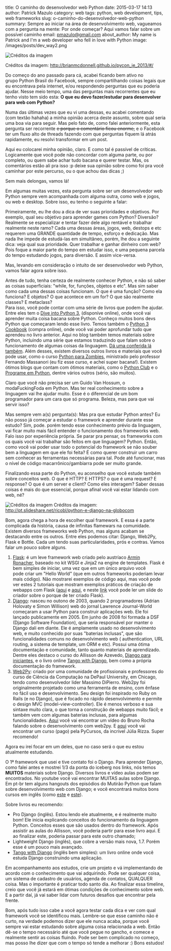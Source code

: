 title: O caminho do desenvolvedor web Python
date: 2015-03-17 14:13
author: Patrick Mazulo
category: web
tags: python, web development, tips, web frameworks
slug: o-caminho-do-desenvolvedor-web-python
summary: Sempre ao iniciar na área de desenvolvimento web, vagueamos com a pergunta na mente: Por onde começar? Aqui vamos falar sobre um possível caminho
email: pmazulo@gmail.com
about_author: My name is Patrick and I'm a web developer who fell in love with Python
image: /images/posts/dev_way2.png

![Créditos da imagem]({filename}/images/posts/dev_way2.png)

Créditos da imagem: <http://brianmcdonnell.github.io/pycon_ie_2013/#/>

Do começo do ano passado para cá, acabei ficando bem ativo no
grupo Python Brasil do Facebook, sempre compartilhando coisas legais que
eu encontrava pela internet, e/ou respondendo perguntas que eu poderia
ajudar. Nesse meio tempo, uma das perguntas mais recorrentes que eu
tenho visto tem sido esta: **O que eu devo fazer/estudar para
desenvolver para web com Python?**

Numa das últimas vezes que eu vi uma dessas, eu acabei comentando (com
textão hahaha) a minha opinião acerca deste assunto, sobre qual seria
uma boa via para seguir. Mas pelo fato de, como falei anteriormente,
esta pergunta ser recorrente ~~e porque o comentário ficou enorme,~~ e o
Facebook ter um fluxo alto de threads fazendo com que perguntas fiquem
lá atrás rapidamente, eu resolvi transformar em um post.

Aqui eu colocarei minha opinião, claro. E como tal é passível de
críticas. Logicamente que você pode não concordar com alguma parte, ou
por completo, ou quem sabe achar tudo bacana e querer testar. Mas, os
comentários estão ali pra isso :p deixe sua opinião sobre como foi pra
você caminhar por este percurso, ou o que achou das dicas ;)

Sem mais delongas, vamos lá!

Em algumas muitas vezes, esta pergunta sobre ser um desenvolvedor web
Python sempre vem acompanhada com alguma outra, como web e jogos, ou web
e desktop. Sobre isso, eu tenho o seguinte a falar:

Primeiramente, eu lhe dou a dica de ver suas prioridades e objetivos.
Por exemplo, qual seu objetivo para aprender games com Python? Diversão?
Realmente se especializar e tentar fazer dele algo rentável e trabalhar
realmente neste ramo? Cada uma dessas áreas, jogos, web, destops e etc
requerem uma GRANDE quantidade de tempo, esforço e dedicação. Mas nada
lhe impede de estudá-las em simultâneo, porém, lhe dou a seguinte dica:
veja qual sua prioridade. Quer trabalhar e ganhar dinheiro com web? Pois
foque a maior parte do tempo em estudar isso, e uma pequena parcela do
tempo estudando jogos, para diversão. E assim vice-versa.

Mas, levando em consideração o intuito de ser desenvolvedor web Python,
vamos falar agora sobre isso.

Antes de tudo, tenha certeza de realmente conhecer Python, e não só
saber as coisas superficiais: "while, for, funções, objetos e etc". Mas
sim saber como cada uma dessas coisas funcionam. O que é uma função?
Como ela funciona? E objetos? O que acontece em um for? O que são
realmente classes? E metaclass?  
Para isso, você pode contar com uma série de livros que podem lhe
ajudar. Entre eles tem o [Dive into Python
3](http://www.diveintopython3.net/), (disponíve online), onde você vai
aprender muita coisa bacana sobre Python. Conheço muitos bons devs
Python que começaram lendo esse livro. Temos também o [Python 3
Cookbook](http://shop.oreilly.com/product/0636920027072.do) (compra
online), onde você vai poder aprofundar tudo que aprendeu no livro
anterior. Aqui no blog também temos materiais sobre Python, incluindo
uma série que estamos traduzindo que falam sobre o funcionamento de
algumas coisas da linguagem. [Dá uma conferida lá
também](http://indacode.com/pythonista-intermediario/). Além desses,
existem diversos outros livros e materiais que você pode usar, como o
curso [Python para Zombies](http://pycursos.com/python-para-zumbis/),
ministrado pelo professor Fernando Massanori (eu fiz esse curso, e achei
super bacana!). Existem ótimos blogs que contam com ótimos materiais,
como o [Python Club](http://pythonclub.com.br/) e o [Programe em
Python](http://programeempython.blog.br/), dentre vários outros (sério,
são muitos).

Claro que você não precisa ser um Guido Van Hossum, o modaFuckingFoda em
Python. Mas ter real conhecimento sobre a linguagem vai lhe ajudar
muito. Esse é o diferencial de um bom programador para um cara que só
programa. Beleza, mas para que vai servir isso?

Mas sempre vem a(s) pergunta(s): Mas pra que estudar Python antes? Eu
não posso já começar a estudar o framework e aprender durante esse
estudo? Sim, pode. porém tendo esse conhecimento prévio da linguagem,
vai ficar muito mais fácil entender o funcionamento dos frameworks web.
Falo isso por experiência própria. Se parar pra pensar, os frameworks
com os quais você vai trabalhar são feitos em que linguagem? Python.
Então, como você vai poder usar todo o potencial do framework se não
souber bem a linguagem em que ele foi feita? É como querer construir um
carro sem conhecer as ferramentas necessárias para tal. Pode até
funcionar, mas o nível de código macarrônico/gambiarra pode ser muito
grande.

Finalizando essa parte do Python, eu aconselho que você estude também
sobre conceitos web. O que é HTTP? E HTTPS? o que é uma request? E
response? O que é um server e client? Como eles interagem? Saber dessas
coisas é mais do que essencial, porque afinal você vai estar lidando com
web, né?

![Créditos da imagem]({filename}/images/dev_way3.jpg)
Créditos da imagem: http://pt.slideshare.net/ricobl/python-e-django-na-globocom

Bom, agora chega a hora de escolher qual framework. E essa é a parte
complicada da história, causa de infinitas flamewars na comunidade.
Existem diversos frameworks web Python, mas alguns acabam se destacando
entre os outros. Entre eles podemos citar: Django, Web2Py, Flask e
Bottle. Cada um tendo suas particularidades, prós e contras. Vamos falar
um pouco sobre alguns.

1.  [Flask](http://flask.pocoo.org/docs/0.10/): é um leve framework web
    criado pelo austríaco [Armin
    Ronacher](https://github.com/mitsuhiko "Perfil GitHub"), baseado no
    kit WSGI e Jinja2 na engine de templates. Flask é bem simples de
    iniciar, uma vez que em um único arquivo você pode criar um "Hello
    World" (que em outros frameworks poderiam levar mais código). Não
    mostrarei exemplos de código aqui, mas você pode ver estes 2
    tutoriais que mostram exemplos práticos de criação de webapps com
    Flask
    ([aqui](https://stormpath.com/blog/build-a-flask-app-in-30-minutes/)
    e
    [aqui](https://realpython.com/blog/python/python-web-applications-with-flask-part-i/),
    e neste [link](http://mitsuhiko.pocoo.org/flask-pycon-2011.pdf) você
    pode ler um slide do criador sobre o porque de ter criado Flask).
2.  [Django](https://docs.djangoproject.com): nasceu no outono de 2003,
    quando 2 programadores (Adrian Holovaty e Simon Willison) web do
    jornal Lawrence Journal-World começaram a usar Python para construir
    aplicações web. Ele foi lançado publicamente em 2005. Em junho de
    2008 foi formada a DSF (Django Software Foundation), que seria
    responsável por manter o Django dali em diante. Ele é amplamente
    usado no desenvolvimento web, e muito conhecido por suas "baterias
    inclusas", que são funcionalidades comuns no desenvolvimento web (
    authentication, URL routing, a sistema de template, um ORM e etc).
    Possui uma ótima documentação e comunidade, tanto quanto materiais
    de aprendizado. Dentre eles destaco o curso do Allisson de Azevedo,
    [Django para iniciantes](https://www.youtube.com/playlist?list=PLfkVgm8720kzm6fmTekjtKyFcppyD4Ubd),
    e o livro online [Tango with Django](www.tangowithdjango.com/book17/), bem como a própria
    documentação do framework.
3.  [Web2Py](http://www.web2py.com/init/default/documentation): criado
    por uma comunidade de profissionais e professores do curso de
    Ciência da Computação na DePaul University, em Chicago, tendo como
    desenvolvedor lider Massimo DiPierro. Web2py foi originalmente
    projetado como uma ferramenta de ensino, com ênfase no fácil uso
    e desenvolvimento. Seu design foi inspirado no Ruby on Rails (e no
    Django), que é focado no rápido desenvolvimento e permite o design
    MVC (model-view-controller). Ele é menos verboso e sua sintaxe muito
    clara, o que torna a construção de webapps muito fácil; e também vem
    com algumas baterias inclusas, para algumas funcionalidades.
    [Aqui](https://www.youtube.com/watch?v=6h73Tkco4pY) você vai
    encontrar um vídeo do Bruno Rocha falando sobre o desenvolvimento
    com web2py. E
    [aqui](http://pycursos.com/desenvolvimento-agil-para-web-com-web2py/)
    você vai encontrar um curso (pago) pela PyCursos, da incrível
    Júlia Rizza. Super recomendo!

Agora eu irei focar em um deles, que no caso será o que eu estou
atualmente estudando.

O 1ª framework que usei e tive contato foi o Django. Para aprender
Django, como falei antes e mostrei 1/3 da ponta do iceberg nos links,
nós temos **MUITOS** materiais sobre Django. Diversos livros e vídeo
aulas podem ser encontrados. No youtube você vai encontrar MUITAS aulas
sobre Django. Em pt-br tem alguns hangouts dos episódios do Mutirão
Python que falam sobre desenvolvimento web com Django; e você encontrará
muitos bons cursos em inglês (como
[este](https://www.youtube.com/playlist?list=PLEsfXFp6DpzT5veidCTZ1mQriBX0Mu2LF) e
[este](https://www.youtube.com/playlist?list=PLEsfXFp6DpzRgedo9IzmcpXYoSeDg29Tx)).

Sobre livros eu recomendo:

-   Pro Django (inglês). Estou lendo ele atualmente, e é realmente muito
    bom! Ele inicia explicando conceitos do funcionamento da
    linguagem Python. Conceitos esses que são usados dentro
    do framework. Após assistir as aulas do Allisson, você poderia
    partir para esse livro aqui. E ao finalizar este, poderia passar
    para este outro chamado;
-   Lightweight Django (inglês), que cobre a versão mais nova, 1.7.
    Porém esse é um pouco mais avançado.
-   [Tango with Django](www.tangowithdjango.com/book17/) (inglês bem
    simples): um livro online onde você estuda Django construindo
    uma aplicação.

Em acompanhamento aos estudos, crie um projeto e vá implementando de
acordo com o conhecimento que vai adquirindo. Pode ser qualquer coisa,
um sistema de cadastro de usuários, agenda de contatos, QUALQUER coisa.
Mas o importante é praticar todo santo dia. Ao finalizar essa timeline,
creio que você já estará em ótimas condições de conhecimento sobre web.
E a partir daí, já vai saber lidar com futuros desafios que encontrar
pela frente.

Bom, após tudo isso cabe a você agora testar cada dica e ver com qual
framework você se identificou mais. Lembre-se que esse caminho não é
curto, na verdade podemos dizer que ele nunca acaba, porque você sempre
vai estar estudando sobre alguma coisa relacionada a web. Então dê-se o
tempo necessário até que você pegue no gancho, e comece e realmente
sentir as coisas fluindo. Pode ser bem complicado no começo, mas posso
lhe dizer que com o tempo só tende a melhorar :) Bons estudos!

